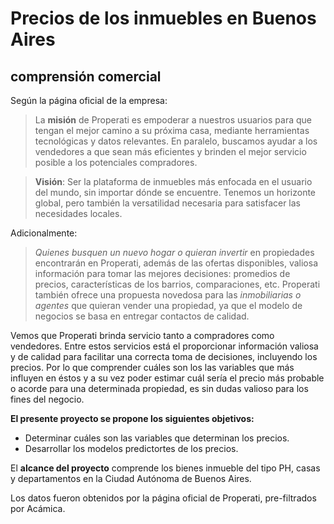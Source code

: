 # Precios de los inmuebles en Buenos Aires
## comprensión comercial
Según la página oficial de la empresa:
>La **misión** de Properati es empoderar a nuestros usuarios para que tengan el mejor camino a su próxima casa, mediante herramientas tecnológicas y datos relevantes. En paralelo, buscamos ayudar a los vendedores a que sean más eficientes y brinden el mejor servicio posible a los potenciales compradores.

>**Visión**: Ser la plataforma de inmuebles más enfocada en el usuario del mundo, sin importar dónde se encuentre. Tenemos un horizonte global, pero también la versatilidad necesaria para satisfacer las necesidades locales.

Adicionalmente:
>*Quienes busquen un nuevo hogar o quieran invertir* en propiedades encontrarán en Properati, además de las ofertas disponibles, valiosa información para tomar las mejores decisiones: promedios de precios, características de los barrios, comparaciones, etc.
>Properati también ofrece una propuesta novedosa para las *inmobiliarias o agentes* que quieran vender una propiedad, ya que el modelo de negocios se basa en entregar contactos de calidad.

Vemos que Properati brinda servicio tanto a compradores como vendedores. Entre estos servicios está el proporcionar información valiosa y de calidad para facilitar una correcta toma de decisiones, incluyendo los precios. Por lo que comprender cuáles son los las variables que más influyen en éstos y a su vez poder estimar cuál sería el precio más probable o acorde para una determinada propiedad, es sin dudas valioso para los fines del negocio.

**El presente proyecto se propone los siguientes objetivos:**
* Determinar cuáles son las variables que determinan los precios.
* Desarrollar los modelos predictortes de los precios.

El **alcance del proyecto** comprende los bienes inmueble del tipo PH, casas y departamentos en la Ciudad Autónoma de Buenos Aires.

Los datos fueron obtenidos por la página oficial de Properati, pre-filtrados por Acámica.

